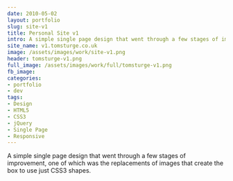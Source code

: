```yaml
---
date: 2010-05-02
layout: portfolio
slug: site-v1
title: Personal Site v1
intro: A simple single page design that went through a few stages of improvement, one of which was the replacements of images that create the box to use just CSS3 shapes.
site_name: v1.tomsturge.co.uk
image: /assets/images/work/site-v1.png
header: tomsturge-v1.png
full_image: /assets/images/work/full/tomsturge-v1.png
fb_image:
categories:
- portfolio
- dev
tags:
- Design
- HTML5
- CSS3
- jQuery
- Single Page
- Responsive
---
```

A simple single page design that went through a few stages of improvement, one of which was the replacements of images that create the box to use just CSS3 shapes.